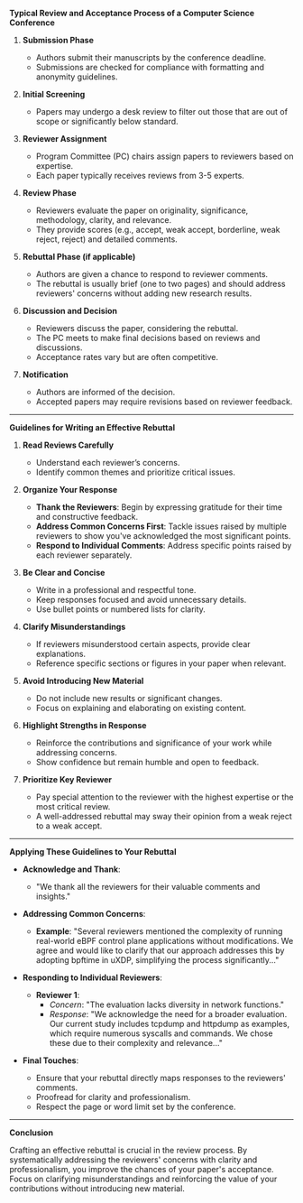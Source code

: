 **Typical Review and Acceptance Process of a Computer Science Conference**

1. **Submission Phase**
   - Authors submit their manuscripts by the conference deadline.
   - Submissions are checked for compliance with formatting and anonymity guidelines.

2. **Initial Screening**
   - Papers may undergo a desk review to filter out those that are out of scope or significantly below standard.

3. **Reviewer Assignment**
   - Program Committee (PC) chairs assign papers to reviewers based on expertise.
   - Each paper typically receives reviews from 3-5 experts.

4. **Review Phase**
   - Reviewers evaluate the paper on originality, significance, methodology, clarity, and relevance.
   - They provide scores (e.g., accept, weak accept, borderline, weak reject, reject) and detailed comments.

5. **Rebuttal Phase (if applicable)**
   - Authors are given a chance to respond to reviewer comments.
   - The rebuttal is usually brief (one to two pages) and should address reviewers' concerns without adding new research results.

6. **Discussion and Decision**
   - Reviewers discuss the paper, considering the rebuttal.
   - The PC meets to make final decisions based on reviews and discussions.
   - Acceptance rates vary but are often competitive.

7. **Notification**
   - Authors are informed of the decision.
   - Accepted papers may require revisions based on reviewer feedback.

---

**Guidelines for Writing an Effective Rebuttal**

1. **Read Reviews Carefully**
   - Understand each reviewer’s concerns.
   - Identify common themes and prioritize critical issues.

2. **Organize Your Response**
   - **Thank the Reviewers**: Begin by expressing gratitude for their time and constructive feedback.
   - **Address Common Concerns First**: Tackle issues raised by multiple reviewers to show you've acknowledged the most significant points.
   - **Respond to Individual Comments**: Address specific points raised by each reviewer separately.

3. **Be Clear and Concise**
   - Write in a professional and respectful tone.
   - Keep responses focused and avoid unnecessary details.
   - Use bullet points or numbered lists for clarity.

4. **Clarify Misunderstandings**
   - If reviewers misunderstood certain aspects, provide clear explanations.
   - Reference specific sections or figures in your paper when relevant.

5. **Avoid Introducing New Material**
   - Do not include new results or significant changes.
   - Focus on explaining and elaborating on existing content.

6. **Highlight Strengths in Response**
   - Reinforce the contributions and significance of your work while addressing concerns.
   - Show confidence but remain humble and open to feedback.

7. **Prioritize Key Reviewer**
   - Pay special attention to the reviewer with the highest expertise or the most critical review.
   - A well-addressed rebuttal may sway their opinion from a weak reject to a weak accept.

---

**Applying These Guidelines to Your Rebuttal**

- **Acknowledge and Thank**:
  - "We thank all the reviewers for their valuable comments and insights."

- **Addressing Common Concerns**:
  - **Example**: "Several reviewers mentioned the complexity of running real-world eBPF control plane applications without modifications. We agree and would like to clarify that our approach addresses this by adopting bpftime in uXDP, simplifying the process significantly..."

- **Responding to Individual Reviewers**:
  - **Reviewer 1**:
    - *Concern*: "The evaluation lacks diversity in network functions."
    - *Response*: "We acknowledge the need for a broader evaluation. Our current study includes tcpdump and httpdump as examples, which require numerous syscalls and commands. We chose these due to their complexity and relevance..."

- **Final Touches**:
  - Ensure that your rebuttal directly maps responses to the reviewers' comments.
  - Proofread for clarity and professionalism.
  - Respect the page or word limit set by the conference.

---

**Conclusion**

Crafting an effective rebuttal is crucial in the review process. By systematically addressing the reviewers' concerns with clarity and professionalism, you improve the chances of your paper's acceptance. Focus on clarifying misunderstandings and reinforcing the value of your contributions without introducing new material.
